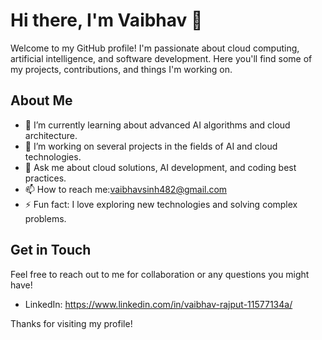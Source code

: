 # Hi there, I'm Vaibhav 👋

Welcome to my GitHub profile! I'm passionate about cloud computing, artificial intelligence, and software development. Here you'll find some of my projects, contributions, and things I'm working on. 

## About Me

- 🌱 I’m currently learning about advanced AI algorithms and cloud architecture.
- 🔭 I’m working on several projects in the fields of AI and cloud technologies.
- 💬 Ask me about cloud solutions, AI development, and coding best practices.
- 📫 How to reach me:vaibhavsinh482@gmail.com
- ⚡ Fun fact: I love exploring new technologies and solving complex problems.


## Get in Touch

Feel free to reach out to me for collaboration or any questions you might have!

- LinkedIn: https://www.linkedin.com/in/vaibhav-rajput-11577134a/

Thanks for visiting my profile!
